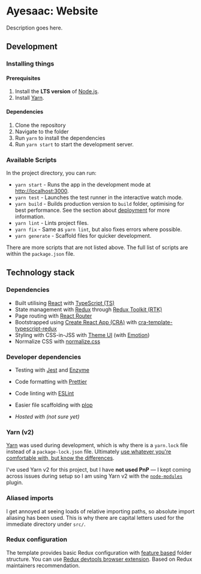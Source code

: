 # Ayesaac: Website

Description goes here.

## Development

### Installing things

#### Prerequisites

1. Install the **LTS version** of [Node.js](https://nodejs.org/en/).
1. Install [Yarn](https://yarnpkg.com/en/docs/install).

#### Dependencies

1. Clone the repository
2. Navigate to the folder
3. Run `yarn` to install the dependencies
4. Run `yarn start` to start the development server.

### Available Scripts

In the project directory, you can run:

- `yarn start` - Runs the app in the development mode at [http://localhost:3000](http://localhost:3000).
- `yarn test` - Launches the test runner in the interactive watch mode.
- `yarn build` - Builds production version to `build` folder, optimising for best performance. See the section about [deployment](https://facebook.github.io/create-react-app/docs/deployment) for more information.
- `yarn lint` - Lints project files.
- `yarn fix` - Same as `yarn lint`, but also fixes errors where possible.
- `yarn generate` - Scaffold files for quicker development.

There are more scripts that are not listed above. The full list of scripts are within the `package.json` file.

## Technology stack

### Dependencies

- Built utilising [React](https://reactjs.org/) with [TypeScript (TS)](http://www.typescriptlang.org/)
- State management with [Redux](https://redux.js.org/) through [Redux Toolkit (RTK)](https://redux-toolkit.js.org/)
- Page routing with [React Router](https://github.com/ReactTraining/react-router)
- Bootstrapped using [Create React App (CRA)](https://create-react-app.dev/) with [cra-template-typescript-redux](https://github.com/alexandr-g/cra-template-typescript-redux)
- Styling with CSS-in-JSS with [Theme UI](https://theme-ui.com/) (with [Emotion](https://emotion.sh/))
- Normalize CSS with [normalize.css](https://github.com/necolas/normalize.css/)

### Developer dependencies

- Testing with [Jest](https://jestjs.io/) and [Enzyme](https://enzymejs.github.io/enzyme/)
- Code formatting with [Prettier](https://prettier.io/)
- Code linting with [ESLint](https://eslint.org/)
- Easier file scaffolding with [plop](https://plopjs.com/)

- *Hosted with (not sure yet)*

### Yarn (v2)

[Yarn](https://yarnpkg.com/en/) was used during development, which is why there is a `yarn.lock` file instead of a `package-lock.json` file. Ultimately [use whatever you're comfortable with, but know the differences](https://yarnpkg.com/lang/en/docs/migrating-from-npm/).

I've used Yarn v2 for this project, but I have **not used PnP** — I kept coming across issues during setup so I am using Yarn v2 with the [`node-modules`](https://yarnpkg.com/advanced/migration#if-required-enable-the-node-modules-plugin) plugin.

### Aliased imports

I get annoyed at seeing loads of relative importing paths, so absolute import aliasing has been used. This is why there are capital letters used for the immediate directory under `src/`.

### Redux configuration

The template provides basic Redux configuration with [feature based](https://redux.js.org/style-guide/style-guide/#structure-files-as-feature-folders-or-ducks) folder structure. You can use [Redux devtools browser extension](http://extension.remotedev.io/). Based on Redux maintainers recommendation.

